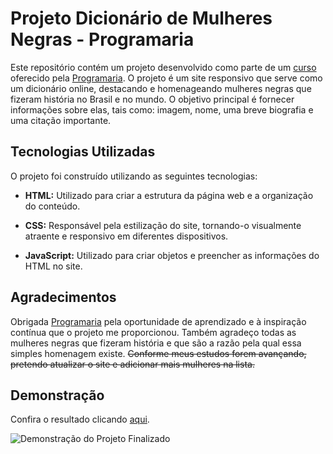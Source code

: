 
# Projeto Dicionário de Mulheres Negras - Programaria

Este repositório contém um projeto desenvolvido como parte de um [curso](https://www.cursos.programaria.org/products/2304810?_gl=1*1n7gldm*_ga*MjAwMjA3NDk2Mi4xNjk2OTc1MjM4*_ga_CWF88KQ9ZH*MTY5Nzk0MDkyOS41LjEuMTY5Nzk0MTQ4MS41Ny4wLjA.) oferecido pela [Programaria](https://www.programaria.org/). O projeto é um site responsivo que serve como um dicionário online, destacando e homenageando mulheres negras que fizeram história no Brasil e no mundo. O objetivo principal é fornecer informações sobre elas, tais como: imagem, nome, uma breve biografia e uma citação importante.

## Tecnologias Utilizadas
O projeto foi construído utilizando as seguintes tecnologias:

* **HTML:** Utilizado para criar a estrutura da página web e a organização do conteúdo.

* **CSS:** Responsável pela estilização do site, tornando-o visualmente atraente e responsivo em diferentes dispositivos.

* **JavaScript:** Utilizado para criar objetos e preencher as informações do HTML no site.

## Agradecimentos
Obrigada [Programaria](https://www.programaria.org/) pela oportunidade de aprendizado e à inspiração contínua que o projeto me proporcionou. Também agradeço todas as mulheres negras que fizeram história e que são a razão pela qual essa simples homenagem existe. ~~Conforme meus estudos forem avançando, pretendo atualizar o site e adicionar mais mulheres na lista.~~

## Demonstração

Confira o resultado clicando [aqui](https://mapgomes.github.io/dicionario-mulheres-negras/).

![Demonstração do Projeto Finalizado](https://github.com/mapgomes/dicionario-mulheres-negras/blob/main/img/mulheres.gif)
